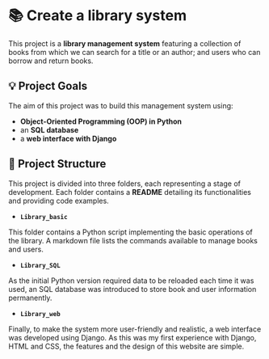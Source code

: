 # :books: Create a library system

This project is a **library management system** featuring a collection of books from which we can search for a title or an author; and users who can borrow and return books.  

## :bulb: Project Goals  
The aim of this project was to build this management system using:  
- **Object-Oriented Programming (OOP) in Python**  
- an **SQL database**  
- a **web interface with Django**  

## :pushpin: Project Structure  
This project is divided into three folders, each representing a stage of development. Each folder contains a **README** detailing its functionalities and providing code examples. 

- **`Library_basic`** 

This folder contains a Python script implementing the basic operations of the library. A markdown file lists the commands available to manage books and users.

- **`Library_SQL`** 

As the initial Python version required data to be reloaded each time it was used, an SQL database was introduced to store book and user information permanently.

- **`Library_web`**

Finally, to make the system more user-friendly and realistic, a web interface was developed using Django. As this was my first experience with Django, HTML and CSS, the features and the design of this website are simple.
